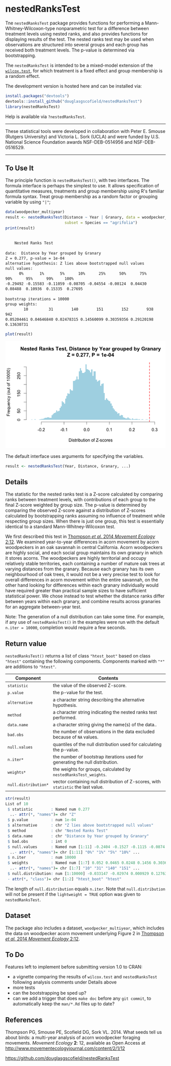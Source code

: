 nestedRanksTest
===============

Tne `nestedRanksTest` package provides functions for performing a
Mann-Whitney-Wilcoxon-type nonparametric test for a difference between
treatment levels using nested ranks, and also provides functions for displaying
results of the test.  The nested ranks test may be used when observations are
structured into several groups and each group has received both treatment
levels.  The p-value is determined via bootstrapping.

The `nestedRanksTest` is intended to be a mixed-model extension of the
[`wilcox.test`][wilcox], for which treatment is a fixed effect and group
membership is a random effect.

[wilcox]: https://stat.ethz.ch/R-manual/R-patched/library/stats/html/wilcox.test.html

The development version is hosted here and can be installed via:

```R
install.packages("devtools")
devtools::install_github("douglasgscofield/nestedRanksTest")
library(nestedRanksTest)
```

Help is available via `?nestedRanksTest`.

* * *
These statistical tools were developed in collaboration with Peter E.
Smouse (Rutgers University) and Victoria L. Sork (UCLA) and were funded by
U.S. National Science Foundation awards NSF-DEB-0514956 and
NSF-DEB-0516529.
* * *


To Use It
---------

The principle function is `nestedRanksTest()`, with two interfaces.  The
formula interface is perhaps the simplest to use. It allows specification of 
quantitative measures, treatments and group membership using R's familiar
formula syntax.  Treat group membership as a random factor or
grouping variable by using `"|"`;

```R
data(woodpecker_multiyear)
result <- nestedRanksTest(Distance ~ Year | Granary, data = woodpecker_multiyear,
                          subset = Species == "agrifolia")
print(result)
```

~~~~

	Nested Ranks Test

data:  Distance by Year grouped by Granary
Z = 0.277, p-value = 1e-04
alternative hypothesis: Z lies above bootstrapped null values
null values:
      0%       1%       5%      10%      25%      50%      75%      90%      95%      99%     100% 
-0.29492 -0.15583 -0.11059 -0.08705 -0.04554 -0.00124  0.04430  0.08488  0.10936  0.15335  0.27695 

bootstrap iterations = 10000 
group weights:
        10         31        140        151        152        938        942 
0.05204461 0.04646840 0.02478315 0.14560099 0.30359356 0.29120198 0.13630731 
~~~~

```R
plot(result)
```
![nestedRanksTest plot example](example_plot.png "nestedRanksTest plot example")


The default interface uses arguments for specifying the variables.

```R
result <- nestedRanksTest(Year, Distance, Granary, ...)
```

Details
-------

The statistic for the nested ranks test is a Z-score calculated by comparing
ranks between treatment levels, with contributions of each group to the final
Z-score weighted by group size.  The p-value is determined by comparing the
observed Z-score against a distribution of Z-scores calculated by bootstrapping
ranks assuming no influence of treatment while respecting group sizes. When
there is just one group, this test is essentially identical to a standard
Mann-Whitney-Wilcoxon test.

We first described this test in [Thompson _et al._ 2014 _Movement Ecology_
2:12](http://www.movementecologyjournal.com/content/2/1/12).   We examined
year-to-year differences in acorn movement by acorn woodpeckers in an oak
savannah in central California.  Acorn woodpeckers are highly social, and each
social group maintains its own granary in which it stores acorns.  The
woodpeckers are highly territorial and occupy relatively stable territories,
each containing a number of mature oak trees at varying distances from the
granary.  Because each granary has its own neighbourhood of oak trees, it would
not be a very precise test to look for overall differences in acorn movement
within the entire savannah, on the other hand looking for differences within
each granary individually would have required greater than practical sample
sizes to have sufficient statistical power.  We chose instead to test whether
the distance ranks differ between years within each granary, and combine
results across granaries for an aggregate between-year test.

Note: The generation of a null distribution can take some time.  For example,
if any use of `nestedRanksTest()` in the examples were run with the default 
`n.iter = 10000`, completion would require a few seconds.

Return value
------------

`nestedRanksTest()` returns a list of class `"htest_boot"` based on class
`"htest"` containing the following components.  Components marked with `"*"`
are additions to `"htest"`.


Component |  Contents
----------|----------
`statistic` | the value of the observed Z-score.
`p.value` | the p-value for the test.
`alternative` | a character string describing the alternative hypothesis.
`method` | a character string indicating the nested ranks test performed.
`data.name` | a character string giving the name(s) of the data..
`bad.obs` | the number of observations in the data excluded because of `NA` values.
`null.values` | quantiles of the null distribution used for calculating the p-value.
`n.iter*` | the number of bootstrap iterations used for generating the null distribution.
`weights*` | the weights for groups, calculated by `nestedRanksTest_weights`.
`null.distribution*` | vector containing null distribution of Z-scores, with `statistic` the last value.

```R
str(result)
List of 10
 $ statistic        : Named num 0.277
  ..- attr(*, "names")= chr "Z"
 $ p.value          : num 1e-04
 $ alternative      : chr "Z lies above bootstrapped null values"
 $ method           : chr "Nested Ranks Test"
 $ data.name        : chr "Distance by Year grouped by Granary"
 $ bad.obs          : int 0
 $ null.values      : Named num [1:11] -0.2404 -0.1527 -0.1115 -0.0874 -0.0462 ...
  ..- attr(*, "names")= chr [1:11] "0%" "1%" "5%" "10%" ...
 $ n.iter           : num 10000
 $ weights          : Named num [1:7] 0.052 0.0465 0.0248 0.1456 0.3036 ...
  ..- attr(*, "names")= chr [1:7] "10" "31" "140" "151" ...
 $ null.distribution: num [1:10000] -0.033147 -0.02974 0.000929 0.127633 -0.034387 ...
 - attr(*, "class")= chr [1:2] "htest_boot" "htest"

```

The length of `null.distribution` equals `n.iter`.  Note that
`null.distribution` will not be present if the `lightweight = TRUE` option was
given to `nestedRanksTest`.



Dataset
-------

The package also includes a dataset, `woodpecker_multiyear`, which includes the
data on woodpecker acorn movement underlying Figure 2 in [Thompson _et al._
2014 _Movement Ecology_ 2:12](http://www.movementecologyjournal.com/content/2/1/12).


To Do
-----

Features left to implement before submitting version 1.0 to CRAN:

* a vignette comparing the results of `wilcox.test` and `nestedRanksTest` following analysis comments under Details above
* more tests
* can the bootstrapping be sped up?
* can we add a trigger that does `make doc` before any `git commit`, to automatically keep the `man/*.Rd` files up to date?



References
----------

Thompson PG, Smouse PE, Scofield DG, Sork VL.  2014.  What seeds tell us about
birds: a multi-year analysis of acorn woodpecker foraging movements.  _Movement
Ecology_ **2**: 12, available as Open Access at
<http://www.movementecologyjournal.com/content/2/1/12>

<https://github.com/douglasgscofield/nestedRanksTest>

